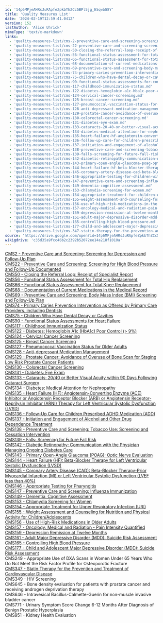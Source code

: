 ```yaml
---
id: '14p6MPjeAHRsJuRApfeZpkbThZCc5BPl5jg_E5qwbG8Y'
title: 'Quality Measures List'
date: '2024-02-19T12:59:41.041Z'
version: 152
lastAuthor: 'Alice Uhrick'
mimeType: 'text/x-markdown'
links:
  - 'quality-measures-list/cms-2-preventive-care-and-screening-screening-for-depression-and-follow-up-plan.md'
  - 'quality-measures-list/cms-22-preventive-care-and-screening-screening-for-high-blood-pressure-and-follow-up-documented.md'
  - 'quality-measures-list/cms-50-closing-the-referral-loop-receipt-of-specialist-report.md'
  - 'quality-measures-list/cms-56-functional-status-assessment-for-total-hip-replacement.md'
  - 'quality-measures-list/cms-66-functional-status-assessment-for-total-knee-replacement.md'
  - 'quality-measures-list/cms-68-documentation-of-current-medications-in-the-medical-record.md'
  - 'quality-measures-list/cms-69-preventive-care-and-screening-body-mass-index-bmi-screening-and-follow-up-plan.md'
  - 'quality-measures-list/cms-74-primary-caries-prevention-intervention-as-offered-by-primary-care-providers-including-dentists.md'
  - 'quality-measures-list/cms-75-children-who-have-dental-decay-or-cavities.md'
  - 'quality-measures-list/cms-90-functional-status-assessments-for-congestive-heart-failure.md'
  - 'quality-measures-list/cms-117-childhood-immunization-status.md'
  - 'quality-measures-list/cms-122-diabetes-hemoglobin-a1c-hba1c-poor-control-greater9.md'
  - 'quality-measures-list/cms-124-cervical-cancer-screening.md'
  - 'quality-measures-list/cms-125-breast-cancer-screening.md'
  - 'quality-measures-list/cms-127-pneumococcal-vaccination-status-for-older-adults.md'
  - 'quality-measures-list/cms-128-anti-depressant-medication-management.md'
  - 'quality-measures-list/cms-129-prostate-cancer-avoidance-of-overuse-of-bone-scan-for-staging-low-risk-prostate-cancer-patients.md'
  - 'quality-measures-list/cms-130-colorectal-cancer-screening.md'
  - 'quality-measures-list/cms-131-diabetes-eye-exam.md'
  - 'quality-measures-list/cms-133-cataracts-20-40-or-better-visual-acuity-within-90-days-following-cataract-surgery.md'
  - 'quality-measures-list/cms-134-diabetes-medical-attention-for-nephropathy.md'
  - 'quality-measures-list/cms-135-heart-failure-hf-angiotensin-converting-enzyme-ace-inhibitor-or-angiotensin-receptor-blocker-arb-therapy-for-left-ventricular-systolic-dysfunction-lvsd.md'
  - 'quality-measures-list/cms-136-follow-up-care-for-children-prescribed-adhd-medication-add.md'
  - 'quality-measures-list/cms-137-initiation-and-engagement-of-alcohol-and-other-drug-dependence-treatment.md'
  - 'quality-measures-list/cms-138-preventive-care-and-screening-tobacco-use-screening-and-cessation-intervention.md'
  - 'quality-measures-list/cms-139-falls-screening-for-future-fall-risk.md'
  - 'quality-measures-list/cms-142-diabetic-retinopathy-communication-with-the-physician-managing-ongoing-diabetes-care.md'
  - 'quality-measures-list/cms-143-primary-open-angle-glaucoma-poag-optic-nerve-evaluation.md'
  - 'quality-measures-list/cms-144-heart-failure-hf-beta-blocker-therapy-for-left-ventricular-systolic-dysfunction-lvsd.md'
  - 'quality-measures-list/cms-145-coronary-artery-disease-cad-beta-blocker-therapy-prior-myocardial-infarction-mi-or-left-ventricular-systolic-dysfunction-lvef-less40.md'
  - 'quality-measures-list/cms-146-appropriate-testing-for-children-with-pharyngitis.md'
  - 'quality-measures-list/cms-147-preventive-care-and-screening-influenza-immunization.md'
  - 'quality-measures-list/cms-149-dementia-cognitive-assessment.md'
  - 'quality-measures-list/cms-153-chlamydia-screening-for-women.md'
  - 'quality-measures-list/cms-154-appropriate-treatment-for-children-with-upper-respiratory-infection-uri.md'
  - 'quality-measures-list/cms-155-weight-assessment-and-counseling-for-nutrition-and-physical-activity-for-children-and-adolescents.md'
  - 'quality-measures-list/cms-156-use-of-high-risk-medications-in-the-elderly.md'
  - 'quality-measures-list/cms-157-oncology-medical-and-radiation-pain-intensity-quantified.md'
  - 'quality-measures-list/cms-159-depression-remission-at-twelve-months.md'
  - 'quality-measures-list/cms-161-adult-major-depressive-disorder-mdd-suicide-risk-assessment.md'
  - 'quality-measures-list/cms-165-controlling-high-blood-pressure.md'
  - 'quality-measures-list/cms-177-child-and-adolescent-major-depressive-disorder-mdd-suicide-risk-assessment.md'
  - 'quality-measures-list/cms-347-statin-therapy-for-the-prevention-and-treatment-of-cardiovascular-disease.md'
source: 'https://drive.google.com/open?id=14p6MPjeAHRsJuRApfeZpkbThZCc5BPl5jg_E5qwbG8Y'
wikigdrive: 'c35d35a9fcc46b2c2392b52072ee14a218f1010a'
---
```

[CMS2 - Preventive Care and Screening: Screening for Depression and Follow-Up Plan](quality-measures-list/cms-2-preventive-care-and-screening-screening-for-depression-and-follow-up-plan.md)  
[CMS22 - Preventive Care and Screening: Screening for High Blood Pressure and Follow-Up Documented](quality-measures-list/cms-22-preventive-care-and-screening-screening-for-high-blood-pressure-and-follow-up-documented.md)  
[CMS50 - Closing the Referral Loop: Receipt of Specialist Report](quality-measures-list/cms-50-closing-the-referral-loop-receipt-of-specialist-report.md)  
[CMS56 - ](quality-measures-list/cms-56-functional-status-assessment-for-total-hip-replacement.md)[Functional Status Assessment for Total Hip Replacement](quality-measures-list/cms-56-functional-status-assessment-for-total-hip-replacement.md)  
[CMS66 - Functional Status Assessment for Total Knee Replacement](quality-measures-list/cms-66-functional-status-assessment-for-total-knee-replacement.md)  
[CMS68 - Documentation of Current Medications in the Medical Record](quality-measures-list/cms-68-documentation-of-current-medications-in-the-medical-record.md)  
[CMS69 - Preventive Care and Screening: Body Mass Index (BMI) Screening and Follow-Up Plan](quality-measures-list/cms-69-preventive-care-and-screening-body-mass-index-bmi-screening-and-follow-up-plan.md)  
[CMS74 - Primary Caries Prevention Intervention as Offered by Primary Care Providers, including Dentists](quality-measures-list/cms-74-primary-caries-prevention-intervention-as-offered-by-primary-care-providers-including-dentists.md)  
[CMS75 - Children Who Have Dental Decay or Cavities](quality-measures-list/cms-75-children-who-have-dental-decay-or-cavities.md)  
[CMS90 - Functional Status Assessments for Heart Failure](quality-measures-list/cms-90-functional-status-assessments-for-congestive-heart-failure.md)  
[CMS117 - Childhood Immunization Status](quality-measures-list/cms-117-childhood-immunization-status.md)  
[CMS122 - Diabetes: Hemoglobin A1c (HbA1c) Poor Control (> 9%)](quality-measures-list/cms-122-diabetes-hemoglobin-a1c-hba1c-poor-control-greater9.md)  
[CMS124 - Cervical Cancer Screening](quality-measures-list/cms-124-cervical-cancer-screening.md)  
[CMS125 - Breast Cancer Screening](quality-measures-list/cms-125-breast-cancer-screening.md)  
[CMS127 - Pneumococcal Vaccination Status for Older Adults](quality-measures-list/cms-127-pneumococcal-vaccination-status-for-older-adults.md)  
[CMS128 - Anti-depressant Medication Management](quality-measures-list/cms-128-anti-depressant-medication-management.md)  
[CMS129 - Prostate Cancer: Avoidance of Overuse of Bone Scan for Staging Low Risk Prostate Cancer Patients](quality-measures-list/cms-129-prostate-cancer-avoidance-of-overuse-of-bone-scan-for-staging-low-risk-prostate-cancer-patients.md)  
[CMS130 - Colorectal Cancer Screening](quality-measures-list/cms-130-colorectal-cancer-screening.md)  
[CMS131 - Diabetes: Eye Exam](quality-measures-list/cms-131-diabetes-eye-exam.md)  
[CMS133 - Cataracts: 20/40 or Better Visual Acuity within 90 Days Following Cataract Surgery](quality-measures-list/cms-133-cataracts-20-40-or-better-visual-acuity-within-90-days-following-cataract-surgery.md)  
[CMS134 - Diabetes: Medical Attention for Nephropathy](quality-measures-list/cms-134-diabetes-medical-attention-for-nephropathy.md)  
[CMS135 - Heart Failure (HF): Angiotensin-Converting Enzyme (ACE) Inhibitor or Angiotensin Receptor Blocker (ARB) or Angiotensin Receptor-Neprilysin Inhibitor (ARNI) Therapy for Left Ventricular Systolic Dysfunction (LVSD)](quality-measures-list/cms-135-heart-failure-hf-angiotensin-converting-enzyme-ace-inhibitor-or-angiotensin-receptor-blocker-arb-therapy-for-left-ventricular-systolic-dysfunction-lvsd.md)  
[CMS136 - Follow-Up Care for Children Prescribed ADHD Medication (ADD)](quality-measures-list/cms-136-follow-up-care-for-children-prescribed-adhd-medication-add.md)  
[CMS137 - Initiation and Engagement of Alcohol and Other Drug Dependence Treatment](quality-measures-list/cms-137-initiation-and-engagement-of-alcohol-and-other-drug-dependence-treatment.md)  
[CMS138 - Preventive Care and Screening: Tobacco Use: Screening and Cessation Intervention](quality-measures-list/cms-138-preventive-care-and-screening-tobacco-use-screening-and-cessation-intervention.md)  
[CMS139 - Falls: Screening for Future Fall Risk](quality-measures-list/cms-139-falls-screening-for-future-fall-risk.md)  
[CMS142 - Diabetic Retinopathy: Communication with the Physician Managing Ongoing Diabetes Care](quality-measures-list/cms-142-diabetic-retinopathy-communication-with-the-physician-managing-ongoing-diabetes-care.md)  
[CMS143 - Primary Open-Angle Glaucoma (POAG): Optic Nerve Evaluation](quality-measures-list/cms-143-primary-open-angle-glaucoma-poag-optic-nerve-evaluation.md)  
[CMS144 - Heart Failure (HF): Beta-Blocker Therapy for Left Ventricular Systolic Dysfunction (LVSD)](quality-measures-list/cms-144-heart-failure-hf-beta-blocker-therapy-for-left-ventricular-systolic-dysfunction-lvsd.md)  
[CMS145 - Coronary Artery Disease (CAD): Beta-Blocker Therapy-Prior Myocardial Infarction (MI) or Left Ventricular Systolic Dysfunction (LVEF less than 40%)](quality-measures-list/cms-145-coronary-artery-disease-cad-beta-blocker-therapy-prior-myocardial-infarction-mi-or-left-ventricular-systolic-dysfunction-lvef-less40.md)  
[CMS146 - Appropriate Testing for Pharyngitis](quality-measures-list/cms-146-appropriate-testing-for-children-with-pharyngitis.md)  
[CMS147 - Preventive Care and Screening: Influenza Immunization](quality-measures-list/cms-147-preventive-care-and-screening-influenza-immunization.md)  
[CMS149 - Dementia: Cognitive Assessment](quality-measures-list/cms-149-dementia-cognitive-assessment.md)  
[CMS153 - Chlamydia Screening for Women](quality-measures-list/cms-153-chlamydia-screening-for-women.md)  
[CMS154 - Appropriate Treatment for Upper Respiratory Infection (URI)](quality-measures-list/cms-154-appropriate-treatment-for-children-with-upper-respiratory-infection-uri.md)  
[CMS155 - Weight Assessment and Counseling for Nutrition and Physical Activity for Children/Adolescents](quality-measures-list/cms-155-weight-assessment-and-counseling-for-nutrition-and-physical-activity-for-children-and-adolescents.md)  
[CMS156 - Use of High-Risk Medications in Older Adults](quality-measures-list/cms-156-use-of-high-risk-medications-in-the-elderly.md)  
[CMS157 - Oncology: Medical and Radiation - Pain Intensity Quantified](quality-measures-list/cms-157-oncology-medical-and-radiation-pain-intensity-quantified.md)  
[CMS159 - Depression Remission at Twelve Months](quality-measures-list/cms-159-depression-remission-at-twelve-months.md)  
[CMS161 - Adult Major Depressive Disorder (MDD): Suicide Risk Assessment](quality-measures-list/cms-161-adult-major-depressive-disorder-mdd-suicide-risk-assessment.md)  
[CMS165 - Controlling High Blood Pressure](quality-measures-list/cms-165-controlling-high-blood-pressure.md)  
[CMS177 - Child and Adolescent Major Depressive Disorder (MDD): Suicide Risk Assessment](quality-measures-list/cms-177-child-and-adolescent-major-depressive-disorder-mdd-suicide-risk-assessment.md)  
CMS249 - Appropriate Use of DXA Scans in Women Under 65 Years Who Do Not Meet the Risk Factor Profile for Osteoporotic Fracture  
[CMS347 - Statin Therapy for the Prevention and Treatment of Cardiovascular Disease](quality-measures-list/cms-347-statin-therapy-for-the-prevention-and-treatment-of-cardiovascular-disease.md)  
CMS349 - HIV Screening  
CMS645 - Bone density evaluation for patients with prostate cancer and receiving androgen deprivation therapy  
CMS646 - Intravesical Bacillus-Calmette-Guerin for non-muscle invasive bladder cancer  
CMS771 - Urinary Symptom Score Change 6-12 Months After Diagnosis of Benign Prostatic Hyperplasia   
CMS951 - Kidney Health Evaluation







